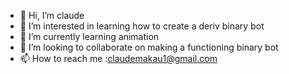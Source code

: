 - 👋 Hi, I’m claude
- 👀 I’m interested in learning how to create a deriv binary bot
- 🌱 I’m currently learning animation
- 💞️ I’m looking to collaborate on making a functioning binary bot
- 📫 How to reach me :claudemakau1@gmail.com

<!---
37967780/37967780 is a ✨ special ✨ repository because its `README.md` (this file) appears on your GitHub profile.
You can click the Preview link to take a look at your changes.
--->
